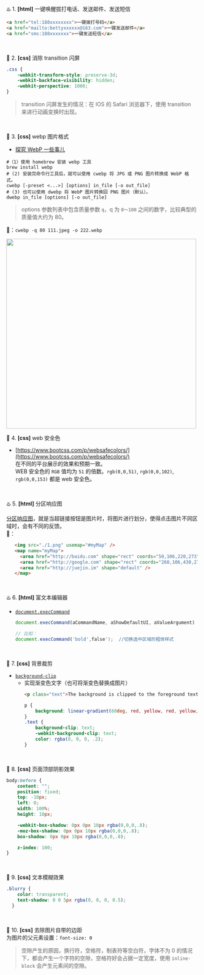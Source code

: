 ♨️ 1. **[html]** 一键唤醒拔打电话、发送邮件、发送短信
```html
<a href="tel:188xxxxxxxx">一键拨打号码</a>
<a href="mailto:bettyxxxxxx@163.com">一键发送邮件</a>
<a href="sms:188xxxxxxx">一键发送短信</a>
```
<br>

🥑 2. **[css]** 消除 transition 闪屏
```css
.css { 
    -webkit-transform-style: preserve-3d; 
    -webkit-backface-visibility: hidden; 
    -webkit-perspective: 1000; 
} 
```
> transition 闪屏发生的情况：在 IOS 的 Safari 浏览器下，使用 transition 来进行动画变换时出现。

<br>

🥑 3. **[css]** webp 图片格式 <br>
- [探究 WebP 一些事儿](https://aotu.io/notes/2016/06/23/explore-something-of-webp/)
    
```shell
#（1）使用 homebrew 安装 webp 工具
brew install webp
# (2) 安装完命令行工具后，就可以使用 cwebp 将 JPG 或 PNG 图片转换成 WebP 格式。
cwebp [-preset <...>] [options] in_file [-o out_file]
# (3) 也可以使用 dwebp 将 WebP 图片转换回 PNG 图片（默认）。
dwebp in_file [options] [-o out_file]
```
> options 参数列表中包含质量参数 `q`，q 为 `0～100` 之间的数字，比较典型的质量值大约为 80。<br>

🌰：`cwebp -q 80 111.jpeg -o 222.webp`

<img src="https://img-blog.csdnimg.cn/20191216143334376.png?x-oss-process=image/watermark,type_ZmFuZ3poZW5naGVpdGk,shadow_10,text_aHR0cHM6Ly9ibG9nLmNzZG4ubmV0L0J1bGVfZGF6ZQ==,size_16,color_FFFFFF,t_70" width="500px">

<br>

🥑 4. **[css]** web 安全色 <br>
- [https://www.bootcss.com/p/websafecolors/](https://www.bootcss.com/p/websafecolors/)<br>
    在不同的平台展示的效果和预期一致。<br>
    WEB 安全色的 `RGB` 值均为 `51` 的倍数。`rgb(0,0,51)`, `rgb(0,0,102)`, `rgb(0,0,153)` 都是 web 安全色。
<br>

♨️ 5. **[html]** 分区响应图 <br>
    
   [分区响应图](https://www.jianshu.com/p/f877cbe7cfd9)，就是当超链接按钮是图片时，将图片进行划分，使得点击图片不同区域时，会有不同的反馈。<br>
    🌰：
    
   ```html
      <img src="./1.png" usemap="#myMap" />
      <map name="myMap">
        <area href="http://baidu.com" shape="rect" coords="50,106,220,273" />
        <area href="http://google.com" shape="rect" coords="260,106,430,275" />
        <area href="http://juejin.im" shape="default" />
      </map>
   ```
<br>
   
♨️ 6. **[html]** 富文本编辑器 <br>
- [`document.execCommand`](https://developer.mozilla.org/zh-CN/docs/Web/API/Document/execCommand)
    
   ```javascript
   document.execCommand(aCommandName, aShowDefaultUI, aValueArgument)

   // 比如：
   document.execCommand('bold',false');  //切换选中区域的粗体样式
   ```
<br>

🥑 7. **[css]** 背景裁剪 <br>
- [`background-clip`](https://developer.mozilla.org/zh-CN/docs/Web/CSS/background-clip)
    + 实现渐变色文字（也可将渐变色替换成图片）
        ```html
        <p class="text">The background is clipped to the foreground text.</p>
        ```
        ```css
        p {
            background: linear-gradient(60deg, red, yellow, red, yellow, red);
        }
        .text {
            background-clip: text;
            -webkit-background-clip: text;
            color: rgba(0, 0, 0, .2);
        }
        ```
  <br>

🥑 8. **[css]** 页面顶部阴影效果 <br>
    
```css
body:before {
    content: "";
    position: fixed;
    top: -10px;
    left: 0;
    width: 100%;
    height: 10px;   

    -webkit-box-shadow: 0px 0px 10px rgba(0,0,0,.8);
    -moz-box-shadow: 0px 0px 10px rgba(0,0,0,.8);
    box-shadow: 0px 0px 10px rgba(0,0,0,.8);   

    z-index: 100;
}
 ```
<br>  
    
🥑 9. **[css]** 文本模糊效果 <br>
    
```css
.blurry {
    color: transparent;
    text-shadow: 0 0 5px rgba(0, 0, 0, 0.5);
  }
 ```  
<br>

🥑 10. **[css]** 去除图片自带的边距 <br>
    为图片的父元素设置：`font-size: 0`   
    
> 空隙产生的原因，换行符，空格符，制表符等空白符，字体不为 0 的情况下，都会产生一个字符的空隙，空格符好会占据一定宽度，使用 `inline-block` 会产生元素间的空隙。
    
<br>



 
 
